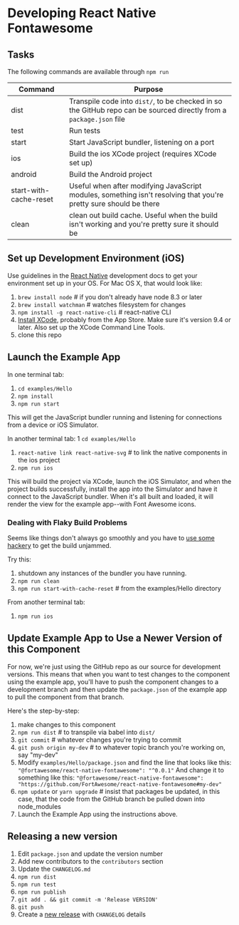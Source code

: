# Developing React Native Fontawesome

## Tasks

The following commands are available through `npm run`

| Command | Purpose                               |
| ------- | ------------------------------------- |
| dist    | Transpile code into `dist/`, to be checked in so the GitHub repo can be sourced directly from a `package.json` file |
| test    | Run tests                             |
| start   | Start JavaScript bundler, listening on a port |
| ios     | Build the ios XCode project (requires XCode set up) |
| android | Build the Android project |
| start-with-cache-reset | Useful when after modifying JavaScript modules, something isn't resolving that you're pretty sure should be there |
| clean | clean out build cache. Useful when the build isn't working and you're pretty sure it should be |

## Set up Development Environment (iOS)

Use guidelines in the [React Native](https://facebook.github.io/react-native/docs/getting-started) development docs
to get your environment set up in your OS. For Mac OS X, that would look like: 

1. `brew install node` # if you don't already have node 8.3 or later
1. `brew install watchman` # watches filesystem for changes 
1. `npm install -g react-native-cli` # react-native CLI
1. [Install XCode](https://facebook.github.io/react-native/docs/getting-started#xcode), probably from the App Store. Make sure it's version 9.4 or later. Also set up the XCode Command Line
   Tools.
1. clone this repo


## Launch the Example App

In one terminal tab:
1. `cd examples/Hello`
1. `npm install`
1. `npm run start`

This will get the JavaScript bundler running and listening for connections from a device or iOS Simulator.

In another terminal tab:
1 `cd examples/Hello`
1. `react-native link react-native-svg` # to link the native components in the ios project  
1. `npm run ios`

This will build the project via XCode, launch the iOS Simulator, and when the project builds successfully,
install the app into the Simulator and have it connect to the JavaScript bundler. When it's all built and loaded,
it will render the view for the example app--with Font Awesome icons.

### Dealing with Flaky Build Problems

Seems like things don't always go smoothly and you have to [use some hackery](https://github.com/facebook/react-native/issues/21490#issuecomment-427280927) to get the build unjammed.

Try this:
1. shutdown any instances of the bundler you have running.
1. `npm run clean`
1. `npm run start-with-cache-reset` # from the examples/Hello directory

From another terminal tab:
1. `npm run ios`

## Update Example App to Use a Newer Version of this Component

For now, we're just using the GitHub repo as our source for development versions. This means that when you want to
test changes to the component using the example app, you'll have to push the component changes to a development branch
and then update the `package.json` of the example app to pull the component from that branch.

Here's the step-by-step: 

1. make changes to this component
1. `npm run dist` # to transpile via babel into `dist/`
1. `git commit` # whatever changes you're trying to commit
1. `git push origin my-dev` # to whatever topic branch you're working on, say "my-dev"
1. Modify `examples/Hello/package.json` and find the line that looks like this:
`"@fortawesome/react-native-fontawesome": "^0.0.1"`
And change it to something like this:
`"@fortawesome/react-native-fontawesome": "https://github.com/FortAwesome/react-native-fontawesome#my-dev"`
1. `npm update` or `yarn upgrade` # insist that packages be updated, in this case, that the code from the GitHub branch be pulled down into node_modules 
1. Launch the Example App using the instructions above.

## Releasing a new version

<a name="release"></a>

1.  Edit `package.json` and update the version number
1.  Add new contributors to the `contributors` section
1.  Update the `CHANGELOG.md`
1. `npm run dist`
1.  `npm run test`
1.  `npm run publish`
1.  `git add . && git commit -m 'Release VERSION'`
1.  `git push`
1.  Create a [new release](https://github.com/FortAwesome/react-native-fontawesome/releases/new) with `CHANGELOG` details
